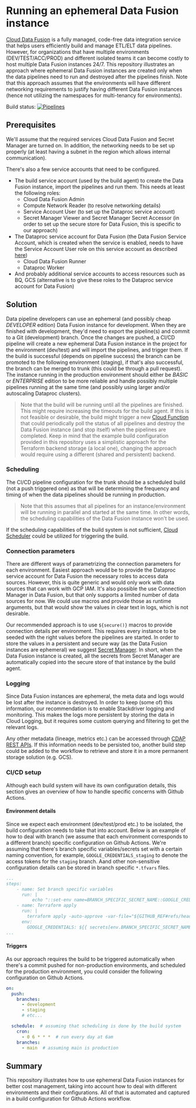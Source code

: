 # Running an ephemeral Data Fusion instance
[Cloud Data Fusion](https://cloud.google.com/data-fusion) is a fully managed, code-free data integration service that helps users efficiently build and manage ETL/ELT data pipelines. However, for organizations that have multiple environments (DEV/TEST/ACC/PROD) and different isolated teams it can become costly to host multiple Data Fusion instances 24/7. This repository illustrates an approach where ephemeral Data Fusion instances are created only when the data pipelines need to run and destroyed after the pipelines finish. Note that this approach assumes that the environments will have different networking requirements to justify having different Data Fusion instances (hence not utilizing the namespaces for multi-tenancy for environments).

Build status: [![Pipelines](https://github.com/meken/gcp-ephemeral-data-fusion/actions/workflows/build.yaml/badge.svg?branch=main&event=workflow_dispatch)](https://github.com/meken/gcp-ephemeral-data-fusion/actions/workflows/build.yaml) 

## Prerequisites
We'll assume that the required services Cloud Data Fusion and Secret Manager are turned on. In addition, the networking needs to be set up properly (at least having a subnet in the region which allows internal communication).

There's also a few service accounts that need to be configured. 
- The build service account (used by the build agent) to create the Data Fusion instance, import the pipelines and run them. This needs at least the following roles:
    - Cloud Data Fusion Admin
    - Compute Network Reader (to resolve networking details)
    - Service Account User (to set up the Dataproc service account)
    - Secret Manager Viewer and Secret Manager Secret Accessor (in order to set up the secure store for Data Fusion, this is specific to our approach)
- The Dataproc service account for Data Fusion (the Data Fusion Service Account, which is created when the service is enabled,  needs to have the Service Account User role on this service account as described [here](https://cloud.google.com/data-fusion/docs/how-to/granting-service-account-permission))
    - Cloud Data Fusion Runner
    - Dataproc Worker
- And probably additional service accounts to access resources such as BQ, GCS (alternative is to give these roles to the Dataproc service account for Data Fusion)

## Solution
Data pipeline developers can use an ephemeral (and possibly cheap _DEVELOPER_ edition) Data Fusion instance for development. When they are finished with development, they'd need to export the pipeline(s) and commit to a Git (development) branch. Once the changes are pushed, a CI/CD pipeline will create a new ephemeral Data Fusion instance in the project for the environment (dev/test) and will import the pipelines, and trigger them. If the build is successful (depends on pipeline success) the branch can be promoted to the following environment (staging), if that's also successful, the branch can be merged to trunk (this could be through a pull request). The instance running in the production environment should either be _BASIC_ or _ENTERPRISE_ edition to be more reliable and handle possibly multiple pipelines running at the same time (and possibly using larger and/or autoscaling Dataproc clusters).

> Note that the build will be running until all the pipelines are finished. This might require increasing the timeouts for the build agent. If this is not feasible or desirable, the build might trigger a new [Cloud Function](https://cloud.google.com/functions) that could periodically poll the status of all pipelines and destroy the Data Fusion instance (and stop itself) when the pipelines are completed. Keep in mind that the example build configuration provided in this repository uses a simplistic approach for the Terraform backend storage (a local one), changing the approach would require using a different (shared and persistent) backend.

### Scheduling
The CI/CD pipeline configuration for the trunk should be a scheduled build (not a push triggered one) as that will be determining the frequency and timing of when the data pipelines should be running in production.

> Note that this assumes that all pipelines for an instance/environment will be running in parallel and started at the same time. In other words, the scheduling capabilities of the Data Fusion instance won't be used.

If the scheduling capabilities of the build system is not sufficient, [Cloud Scheduler](https://cloud.google.com/scheduler) could be utilized for triggering the build.

### Connection parameters
There are different ways of parametrizing the connection parameters for each environment. Easiest approach would be to provide the Dataproc service account for Data Fusion the necessary roles to access data sources. However, this is quite generic and would only work with data sources that can work with GCP IAM. It's also possible the use Connection Manager in Data Fusion, but that only supports a limited number of data sources for now. We could use macros and provide those as runtime arguments, but that would show the values in clear text in logs, which is not desirable.

Our recommended approach is to use `${secure()}` macros to provide connection details per environment. This requires every instance to be seeded with the right values before the pipelines are started. In order to store the values in a persistent and secure way (as the Data Fusion instances are ephemeral) we suggest [Secret Manager](https://cloud.google.com/secret-manager). In short, when the Data Fusion instance is created, all the secrets from Secret Manager are automatically copied into the secure store of that instance by the build agent.

### Logging
Since Data Fusion instances are ephemeral, the meta data and logs would be lost after the instance is destroyed. In order to keep (some of) this information, our recommendation is to enable Stackdriver logging and monitoring. This makes the logs more persistent by storing the data in Cloud Logging, but it requires some custom querying and filtering to get the relevant logs.

Any other metadata (lineage, metrics etc.) can be accessed through [CDAP REST APIs](https://cloud.google.com/data-fusion/docs/reference/cdap-reference). If this information needs to be persisted too, another build step could be added to the workflow to retrieve and store it in a more permanent storage solution (e.g. GCS).

### CI/CD setup
Although each build system will have its own configuration details, this section gives an overview of how to handle specific concerns with Github Actions.

#### Environment details
Since we expect each environment (dev/test/prod etc.) to be isolated, the build configuration needs to take that into account. Below is an example of how to deal with branch (we assume that each environment corresponds to a different branch) specific configuration on Github Actions. We're assuming that there's branch specific variables/secrets set with a certain naming convention, for example, `GOOGLE_CREDENTIALS_staging` to denote the access tokens for the `staging` branch. Aand other non-sensitive configuration details can be stored in branch specific `*.tfvars` files.   

```yaml
...
steps:
    - name: Set branch specific variables
      run: |
          echo "::set-env name=BRANCH_SPECIFIC_SECRET_NAME::GOOGLE_CREDENTIALS_${GITHUB_REF#refs/heads/}"
    - name: Terraform apply
      run: |
        terraform apply -auto-approve -var-file="${GITHUB_REF#refs/heads/}.tfvars"
      env:
        GOOGLE_CREDENTIALS: ${{ secrets[env.BRANCH_SPECIFIC_SECRET_NAME] }}
...
```

#### Triggers
As our approach requires the build to be triggered automatically when there's a commit pushed for non-production environments, and scheduled for the production environment, you could consider the following configuration on Github Actions.

```yaml
on:
  push:
    branches:    
      - development
      - staging
      # etc...

  schedule:  # assuming that scheduling is done by the build system
    cron:
      - 0 6 * * *  # run every day at 6am
    branches:
      - main  # assuming main is production
```

## Summary
This repository illustrates how to use ephemeral Data Fusion instances for better cost management, taking into account how to deal with different environments and their configurations. All of that is automated and captured in a build configuration for Github Actions workflow. 
